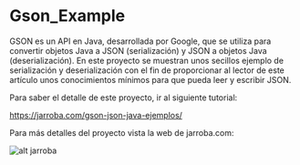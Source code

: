 # Gson_Example
GSON es un API en Java, desarrollada por Google, que se utiliza para convertir 
objetos Java a JSON (serialización) y JSON a objetos Java (deserialización). 
En este proyecto se muestran unos secillos ejemplo de serialización y 
deserialización con el fin de proporcionar al lector de este artículo unos 
conocimientos mínimos para que pueda leer y escribir JSON.

Para saber el detalle de este proyecto, ir al siguiente tutorial:

https://jarroba.com/gson-json-java-ejemplos/

Para más detalles del proyecto vista la web de jarroba.com:

![alt jarroba](http://jarroba.com/wp-content/themes/jarrobav6/static/img/logojarroba.png)